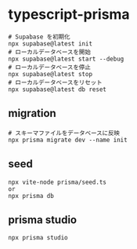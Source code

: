 # typescript-prisma

```shell
# Supabase を初期化
npx supabase@latest init
# ローカルデータベースを開始
npx supabase@latest start --debug
# ローカルデータベースを停止
npx supabase@latest stop
# ローカルデータベースをリセット
npx supabase@latest db reset
```

## migration

```shell
# スキーマファイルをデータベースに反映
npx prisma migrate dev --name init
```

## seed

```shell
npx vite-node prisma/seed.ts
or
npx prisma db
```

## prisma studio

```shell
npx prisma studio
```
